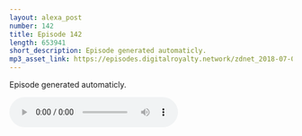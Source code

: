 ```yaml
---
layout: alexa_post
number: 142
title: Episode 142
length: 653941
short_description: Episode generated automaticly.
mp3_asset_link: https://episodes.digitalroyalty.network/zdnet_2018-07-03_01-00-03.mp3
---
```


Episode generated automaticly.

<audio controls>
    <source src="{{ page.mp3_asset_link }}" type="audio/mpeg">
</audio>